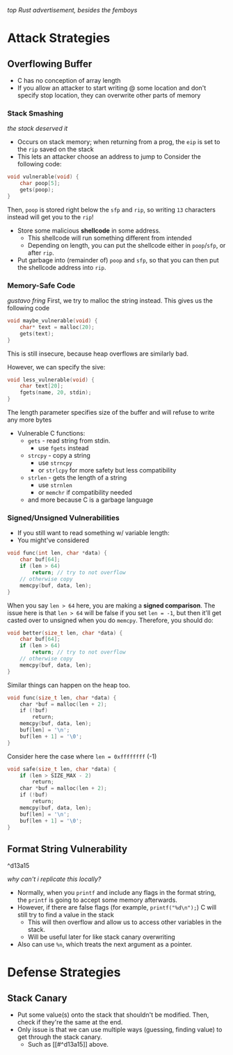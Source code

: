 *top Rust advertisement, besides the femboys*
# Attack Strategies
## Overflowing Buffer
* C has no conception of array length
* If you allow an attacker to start writing @ some location and don't specify stop location, they can overwrite other parts of memory
### Stack Smashing
*the stack deserved it*
* Occurs on stack memory; when returning from a prog, the `eip` is set to the `rip` saved on the stack
* This lets an attacker choose an address to jump to
Consider the following code:
```c
void vulnerable(void) {
	char poop[5];
	gets(poop);
}
```
Then, `poop` is stored right below the `sfp` and `rip`, so writing `13` characters instead will get you to the `rip`!
* Store some malicious **shellcode** in some address.
	* This shellcode will run something different from intended
	* Depending on length, you can put the shellcode either in `poop`/`sfp`, or after `rip`. 
* Put garbage into (remainder of) `poop` and `sfp`, so that you can then put the shellcode address into `rip`.
### Memory-Safe Code
*gustavo fring*
First, we try to malloc the string instead. This gives us the following code
```c
void maybe_vulnerable(void) {
	char* text = malloc(20);
	gets(text);
}
```
This is still insecure, because heap overflows are similarly bad.

However, we can specify the sive:
```c
void less_vulnerable(void) {
	char text[20];
	fgets(name, 20, stdin);
}
```
The length parameter specifies size of the buffer and will refuse to write any more bytes
* Vulnerable C functions:
	* `gets` - read string from stdin.
		* use `fgets` instead
	* `strcpy` - copy a string
		* use `strncpy`
		* or `strlcpy` for more safety but less compatibility
	* `strlen` - gets the length of a string
		* use `strnlen`
		* or `memchr` if compatibility needed
	* and more because C is a garbage language
### Signed/Unsigned Vulnerabilities
* If you still want to read something w/ variable length:
* You might've considered
```c
void func(int len, char *data) {
	char buf[64];
	if (len > 64)
		return; // try to not overflow
	// otherwise copy
	memcpy(buf, data, len);
}
```
When you say `len > 64` here, you are making a **signed comparison**. The issue here is that `len > 64` will be false if you set `len = -1`, but then it'll get casted over to unsigned when you do `memcpy`. Therefore, you should do:
```c
void better(size_t len, char *data) {
	char buf[64];
	if (len > 64)
		return; // try to not overflow
	// otherwise copy
	memcpy(buf, data, len);
}
```
Similar things can happen on the heap too.
```c
void func(size_t len, char *data) {
    char *buf = malloc(len + 2);
    if (!buf)
        return;
    memcpy(buf, data, len);
    buf[len] = '\n';
    buf[len + 1] = '\0';
}
```
Consider here the case where `len = 0xffffffff` (-1)
```c
void safe(size_t len, char *data) {  
    if (len > SIZE_MAX - 2)
        return;
    char *buf = malloc(len + 2);
    if (!buf)
        return;
    memcpy(buf, data, len);
    buf[len] = '\n';
    buf[len + 1] = '\0';
}
```
## Format String Vulnerability

^d13a15

*why can't i replicate this locally?*
* Normally, when you `printf` and include any flags in the format string, the `printf` is going to accept some memory afterwards.
* However, if there are false flags (for example, `printf("%d\n");`) C will still try to find a value in the stack
	* This will then overflow and allow us to access other variables in the stack. 
	* Will be useful later for like stack canary overwriting
* Also can use `%n`, which treats the next argument as a pointer. 
# Defense Strategies
## Stack Canary
* Put some value(s) onto the stack that shouldn't be modified. Then, check if they're the same at the end.
* Only issue is that we can use multiple ways (guessing, finding value) to get through the stack canary.
	* Such as [[#^d13a15]] above.